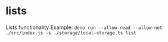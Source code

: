 # lists

Lists functionality
Example: `deno run --allow-read --allow-net ./src/index.js -s ./storage/local-storage.ts list`
